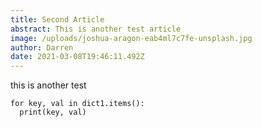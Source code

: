 ```yaml
---
title: Second Article
abstract: This is another test article
image: /uploads/joshua-aragon-eab4ml7c7fe-unsplash.jpg
author: Darren
date: 2021-03-08T19:46:11.492Z
---
```

this is another test



```
for key, val in dict1.items():
  print(key, val)
```